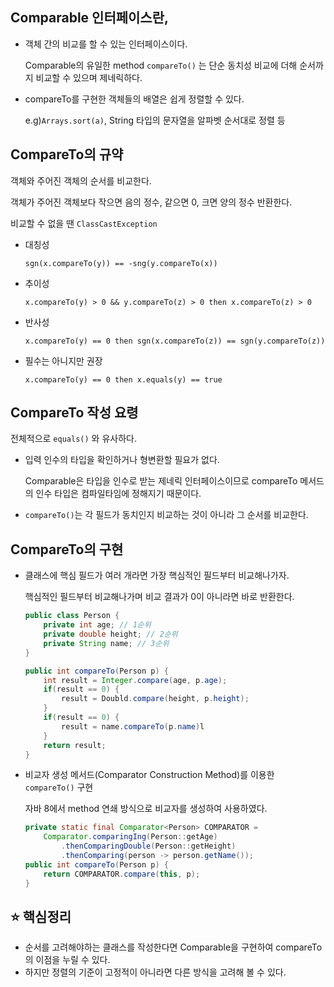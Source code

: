 ## Comparable 인터페이스란,

- 객체 간의 비교를 할 수 있는 인터페이스이다.
    
    Comparable의 유일한 method `compareTo()` 는 단순 동치성 비교에 더해 순서까지 비교할 수 있으며 제네릭하다.
    
- compareTo를 구현한 객체들의 배열은 쉽게 정렬할 수 있다.
    
    e.g)`Arrays.sort(a)`, String 타입의 문자열을 알파벳 순서대로 정렬 등
    

## CompareTo의 규약

객체와 주어진 객체의 순서를 비교한다.

객체가 주어진 객체보다 작으면 음의 정수, 같으면 0, 크면 양의 정수 반환한다.

비교할 수 없을 땐 `ClassCastException`

- 대칭성
    
    `sgn(x.compareTo(y)) == -sng(y.compareTo(x))`
    
- 추이성
    
     `x.compareTo(y) > 0 && y.compareTo(z) > 0 then x.compareTo(z) > 0`
    
- 반사성
    
    `x.compareTo(y) == 0 then sgn(x.compareTo(z)) == sgn(y.compareTo(z))`
    
- 필수는 아니지만 권장
    
    `x.compareTo(y) == 0 then x.equals(y) == true`
    

## CompareTo 작성 요령

전체적으로 `equals()` 와 유사하다.

- 입력 인수의 타입을 확인하거나 형변환할 필요가 없다.
    
    Comparable은 타입을 인수로 받는 제네릭 인터페이스이므로 compareTo 메서드의 인수 타입은 컴파일타임에 정해지기 때문이다.
    
- `compareTo()`는 각 필드가 동치인지 비교하는 것이 아니라 그 순서를 비교한다.

## CompareTo의 구현

- 클래스에 핵심 필드가 여러 개라면 가장 핵심적인 필드부터 비교해나가자.
    
    핵심적인 필드부터 비교해나가며 비교 결과가 0이 아니라면 바로 반환한다.
    
    ```java
    public class Person {
    	private int age; // 1순위
    	private double height; // 2순위
    	private String name; // 3순위
    }
    ```
    
    ```java
    public int compareTo(Person p) {
    	int result = Integer.compare(age, p.age);
    	if(result == 0) {
    		result = Doubld.compare(height, p.height);
    	}
    	if(result == 0) {
    		result = name.compareTo(p.name)l
    	}
    	return result;
    }
    ```
    
- 비교자 생성 메서드(Comparator Construction Method)를 이용한 `compareTo()` 구현
    
    자바 8에서 method 연쇄 방식으로 비교자를 생성하여 사용하였다.
    
    ```java
    private static final Comparator<Person> COMPARATOR = 
    	Comparator.comparingIng(Person::getAge)
    		.thenComparingDouble(Person::getHeight)
    		.thenComparing(person -> person.getName());
    public int compareTo(Person p) {
    	return COMPARATOR.compare(this, p);
    }
    ```
    

## **⭐ 핵심정리**

- 순서를 고려해야하는 클래스를 작성한다면 Comparable을 구현하여 compareTo의 이점을 누릴 수 있다.
- 하지만 정렬의 기준이 고정적이 아니라면 다른 방식을 고려해 볼 수 있다.
